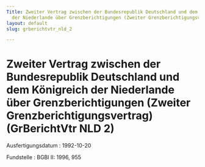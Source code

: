 ```yaml
---
Title: Zweiter Vertrag zwischen der Bundesrepublik Deutschland und dem Königreich
  der Niederlande über Grenzberichtigungen (Zweiter Grenzberichtigungsvertrag)
layout: default
slug: grberichtvtr_nld_2

---
```


# Zweiter Vertrag zwischen der Bundesrepublik Deutschland und dem Königreich der Niederlande über Grenzberichtigungen (Zweiter Grenzberichtigungsvertrag) (GrBerichtVtr NLD 2)

Ausfertigungsdatum
:   1992-10-20

Fundstelle
:   BGBl II: 1996, 955

